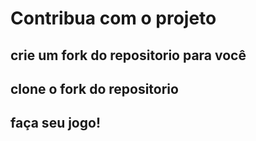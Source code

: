 # Contribua com o projeto
## crie um fork do repositorio para você
## clone o fork do repositorio
## faça seu jogo!
